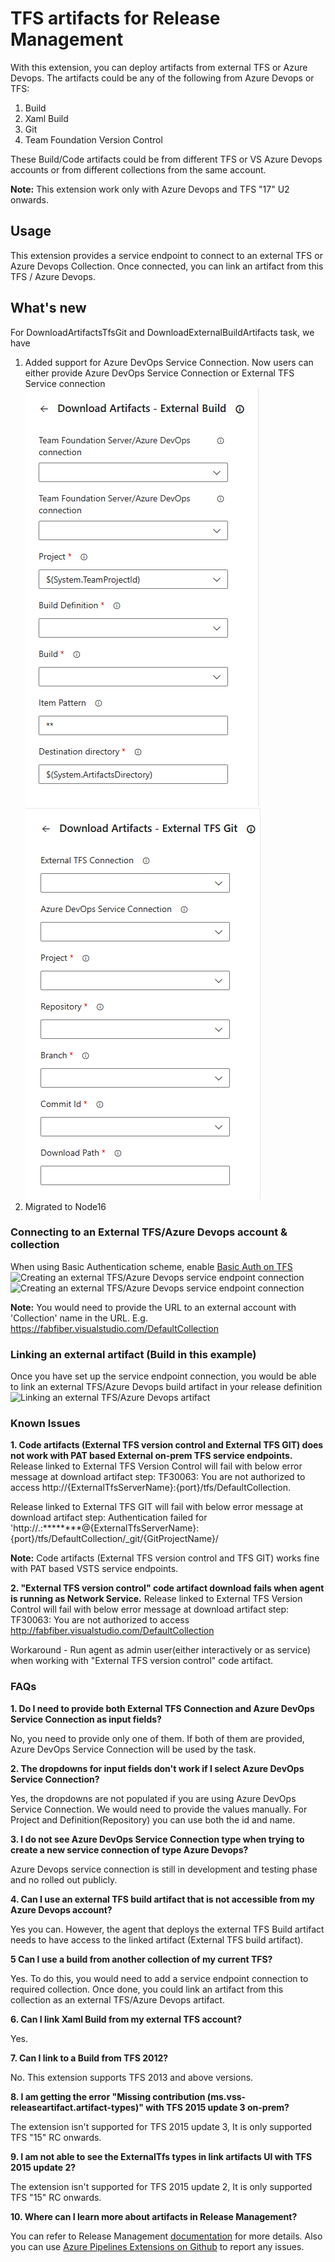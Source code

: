 # TFS artifacts for Release Management

With this extension, you can deploy artifacts from external TFS or Azure Devops. The artifacts could be any of the following from Azure Devops or TFS:
1. Build
2. Xaml Build
3. Git
4. Team Foundation Version Control

These Build/Code artifacts could be from different TFS or VS Azure Devops accounts or from different collections from the same account.

**Note:** This extension work only with Azure Devops and TFS "17" U2 onwards.

## Usage
This extension provides a service endpoint to connect to an external TFS or Azure Devops Collection. Once connected, you can link an artifact from this TFS / Azure Devops.

## What's new
For DownloadArtifactsTfsGit and DownloadExternalBuildArtifacts task, we have
1. Added support for Azure DevOps Service Connection. Now users can either provide Azure DevOps Service Connection or External TFS Service connection
   ![DownloadArtifactsTfsGit](images/screen5.png)
   ![DownloadExternalBuildArtifacts](images/screen4.png)
2. Migrated to Node16

### Connecting to an External TFS/Azure Devops account & collection
When using Basic Authentication scheme, enable [Basic Auth on TFS](https://github.com/Microsoft/tfs-cli/blob/master/docs/configureBasicAuth.md)
![Creating an external TFS/Azure Devops service endpoint connection](images/screen1.png)
![Creating an external TFS/Azure Devops service endpoint connection](images/screen2.png)

**Note:** You would need to provide the URL to an external account with 'Collection' name in the URL. E.g. https://fabfiber.visualstudio.com/DefaultCollection

### Linking an external artifact (Build in this example)
Once you have set up the service endpoint connection, you would be able to link an external TFS/Azure Devops build artifact in your release definition
![Linking an external TFS/Azure Devops artifact](images/screen3.png)

### Known Issues

**1. Code artifacts (External TFS version control and External TFS GIT) does not work with PAT based External on-prem TFS service endpoints.** 
Release linked to External TFS Version Control will fail with below error message at download artifact step:
TF30063: You are not authorized to access http://{ExternalTfsServerName}:{port}/tfs/DefaultCollection.

Release linked to External TFS GIT will fail with below error message at download artifact step:
Authentication failed for 'http://.:********@{ExternalTfsServerName}:{port}/tfs/DefaultCollection/_git/{GitProjectName}/

**Note:** Code artifacts (External TFS version control and TFS GIT) works fine with PAT based VSTS service endpoints.

**2. "External TFS version control" code artifact download fails when agent is running as Network Service.**
Release linked to External TFS Version Control will fail with below error message at download artifact step:
TF30063: You are not authorized to access http://fabfiber.visualstudio.com/DefaultCollection

Workaround - Run agent as admin user(either interactively or as service) when working with "External TFS version control" code artifact.

### FAQs

**1. Do I need to provide both External TFS Connection and Azure DevOps Service Connection as input fields?**

No, you need to provide only one of them. If both of them are provided, Azure DevOps Service Connection will be used by the task.

**2. The dropdowns for input fields don't work if I select Azure DevOps Service Connection?**

Yes, the dropdowns are not populated if you are using Azure DevOps Service Connection. We would need to provide the values manually. For Project and Definition(Repository) you can use both the id and name.

**3. I do not see Azure DevOps Service Connection type when trying to create a new service connection of type Azure Devops?**

Azure Devops service connection is still in development and testing phase and no rolled out publicly.

**4. Can I use an external TFS build artifact that is not accessible from my Azure Devops account?**

Yes you can. However, the agent that deploys the external TFS Build artifact needs to have access to the linked artifact (External TFS build artifact).

**5 Can I use a build from another collection of my current TFS?**

Yes. To do this, you would need to add a service endpoint connection to required collection. Once done, you could link an artifact from this collection as an external TFS/Azure Devops artifact.

**6. Can I link Xaml Build from my external TFS account?**

Yes.

**7. Can I link to a Build from TFS 2012?**

No. This extension supports TFS 2013 and above versions.

**8. I am getting the error "Missing contribution (ms.vss-releaseartifact.artifact-types)" with TFS 2015 update 3 on-prem?**

The extension isn't supported for TFS 2015 update 3, It is only supported TFS "15" RC onwards.

**9. I am not able to see the ExternalTfs types in link artifacts UI with TFS 2015 update 2?**

The extension isn't supported for TFS 2015 update 2, It is only supported TFS "15" RC onwards.

**10. Where can I learn more about artifacts in Release Management?**

You can refer to Release Management [documentation](https://msdn.microsoft.com/library/vs/alm/release/author-release-definition/understanding-artifacts) for more details. Also you can use [Azure Pipelines Extensions on Github](https://github.com/Microsoft/azure-pipelines-extensions/issues) to report any issues.
